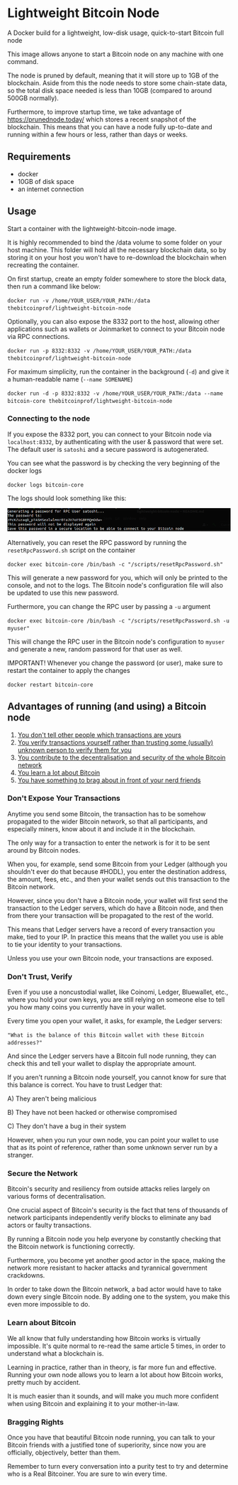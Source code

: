 # Lightweight Bitcoin Node
A Docker build for a lightweight, low-disk usage, quick-to-start Bitcoin full node

This image allows anyone to start a Bitcoin node on any machine with one command.

The node is pruned by default, meaning that it will store up to 1GB of the blockchain. Aside from this the node needs to
store some chain-state data, so the total disk space needed is less than 10GB (compared to around 500GB normally).

Furthermore, to improve startup time, we take advantage of https://prunednode.today/ which stores a recent snapshot of 
the blockchain. This means that you can have a node fully up-to-date and running within a few hours or less, 
rather than days or weeks.

## Requirements

* docker
* 10GB of disk space
* an internet connection

## Usage

Start a container with the lightweight-bitcoin-node image.

It is highly recommended to bind the /data volume to some folder on your host machine.
This folder will hold all the necessary blockchain data, so by storing it on your host you won't have to re-download the 
blockchain when recreating the container.

On first startup, create an empty folder somewhere to store the block data, then run a command like below:

`docker run -v /home/YOUR_USER/YOUR_PATH:/data thebitcoinprof/lightweight-bitcoin-node`

Optionally, you can also expose the 8332 port to the host, allowing other applications such as wallets or Joinmarket
to connect to your Bitcoin node via RPC connections.

`docker run -p 8332:8332 -v /home/YOUR_USER/YOUR_PATH:/data thebitcoinprof/lightweight-bitcoin-node`

For maximum simplicity, run the container in the background (`-d`) and give it a human-readable name (`--name SOMENAME`)

`docker run -d -p 8332:8332 -v /home/YOUR_USER/YOUR_PATH:/data --name bitcoin-core thebitcoinprof/lightweight-bitcoin-node`

### Connecting to the node

If you expose the 8332 port, you can connect to your Bitcoin node via `localhost:8332`, by authenticating with the
user & password that were set. The default user is `satoshi` and a secure password is autogenerated. 

You can see what the password is by checking the very beginning of the docker logs

`docker logs bitcoin-core`

The logs should look something like this:

![Example logs with the user and password](documentation/ExamplePasswordOutput.png)

Alternatively, you can reset the RPC password by running the `resetRpcPassword.sh` script on the container

`docker exec bitcoin-core /bin/bash -c "/scripts/resetRpcPassword.sh"`

This will generate a new password for you, which will only be printed to the console, and not to the logs.
The Bitcoin node's configuration file will also be updated to use this new password.

Furthermore, you can change the RPC user by passing a `-u` argument

`docker exec bitcoin-core /bin/bash -c "/scripts/resetRpcPassword.sh -u myuser"`

This will change the RPC user in the Bitcoin node's configuration to `myuser` and generate a new, random password 
for that user as well.

IMPORTANT! Whenever you change the password (or user), make sure to restart the container to apply the changes

`docker restart bitcoin-core`

## Advantages of running (and using) a Bitcoin node

1. [You don't tell other people which transactions are yours](#dont-expose-your-transactions)
2. [You verify transactions yourself rather than trusting some
   (usually) unknown person to verify them for you](#dont-trust-verify)
3. [You contribute to the decentralisation and security of the whole Bitcoin network](#secure-the-network)
4. [You learn a lot about Bitcoin](#learn-about-bitcoin)
5. [You have something to brag about in front of your nerd friends](#bragging-rights)

### Don't Expose Your Transactions

Anytime you send some Bitcoin, the transaction has to be somehow propagated to 
the wider Bitcoin network, so that all participants, and especially miners, know about it and include it in the blockchain.

The only way for a transaction to enter the network is for it to be sent around by Bitcoin nodes.

When you, for example, send some Bitcoin from your Ledger (although you shouldn't ever do that because #HODL),
you enter the destination address, the amount, fees, etc., and then your wallet sends out this transaction to the
Bitcoin network.

However, since you don't have a Bitcoin node, your wallet will first send the transaction to the Ledger servers, 
which do have a Bitcoin node, and then from there your transaction will be propagated to the rest of the world.

This means that Ledger servers have a record of every transaction you make, tied to your IP. In practice this means that
the wallet you use is able to tie your identity to your transactions.

Unless you use your own Bitcoin node, your transactions are exposed.


### Don't Trust, Verify

Even if you use a noncustodial wallet, like Coinomi, Ledger, Bluewallet, etc., where you hold your own keys, you are still
relying on someone else to tell you how many coins you currently have in your wallet.

Every time you open your wallet, it asks, for example, the Ledger servers:

`"What is the balance of this Bitcoin wallet with these Bitcoin addresses?"`

And since the Ledger servers have a Bitcoin full node running, they can check this and tell your wallet to display
the appropriate amount.

If you aren't running a Bitcoin node yourself, you cannot know for sure that this balance is correct. You have to trust
Ledger that:

A) They aren't being malicious

B) They have not been hacked or otherwise compromised

C) They don't have a bug in their system

However, when you run your own node, you can point your wallet to use that as its point of reference, rather
than some unknown server run by a stranger. 

### Secure the Network

Bitcoin's security and resiliency from outside attacks relies largely on various forms of decentralisation.

One crucial aspect of Bitcoin's security is the fact that tens of thousands of network participants independently verify
blocks to eliminate any bad actors or faulty transactions. 

By running a Bitcoin node you help everyone by constantly checking that the Bitcoin network is functioning correctly.

Furthermore, you become yet another good actor in the space, making the network more resistant to hacker attacks and
tyrannical government crackdowns.

In order to take down the Bitcoin network, a bad actor would have to take down every single Bitcoin node. By adding one 
to the system, you make this even more impossible to do.

### Learn about Bitcoin

We all know that fully understanding how Bitcoin works is virtually impossible. It's quite normal to re-read the same 
article 5 times, in order to understand what a blockchain is.

Learning in practice, rather than in theory, is far more fun and effective. Running your own node allows you to 
learn a lot about how Bitcoin works, pretty much by accident. 

It is much easier than it sounds, and will make you much more confident when using Bitcoin and 
explaining it to your mother-in-law.

### Bragging Rights

Once you have that beautiful Bitcoin node running, you can talk to your Bitcoin friends with a justified tone
of superiority, since now you are officially, objectively, better than them.

Remember to turn every conversation into a purity test to try and determine who is a Real Bitcoiner.
You are sure to win every time.